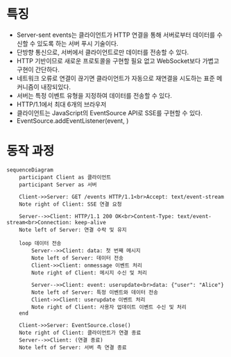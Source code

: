 # 특징
- Server-sent events는 클라이언트가 HTTP 연결을 통해 서버로부터 데이터를 수신할 수 있도록 하는 서버 푸시 기술이다.
- 단방향 통신으로, 서버에서 클라이언트로만 데이터를 전송할 수 있다.
- HTTP 기반이므로 새로운 프로토콜을 구현할 필요 없고 WebSocket보다 가볍고 구현이 간단하다.
- 네트워크 오류로 연결이 끊기면 클라이언트가 자동으로 재연결을 시도하는 표준 메커니즘이 내장되있다.
- 서버는 특정 이벤트 유형을 지정하여 데이터를 전송할 수 있다.
- HTTP/1.1에서 최대 6개의 브라우저
- 클라이언트는 JavaScript의 EventSource API로 SSE를 구현할 수 있다.
- EventSource.addEventListener(event, )
# 동작 과정
```mermaid
sequenceDiagram
    participant Client as 클라이언트
    participant Server as 서버

    Client->>Server: GET /events HTTP/1.1<br>Accept: text/event-stream
    Note right of Client: SSE 연결 요청

    Server-->>Client: HTTP/1.1 200 OK<br>Content-Type: text/event-stream<br>Connection: keep-alive
    Note left of Server: 연결 수락 및 유지

    loop 데이터 전송
        Server-->>Client: data: 첫 번째 메시지
        Note left of Server: 데이터 전송
        Client->>Client: onmessage 이벤트 처리
        Note right of Client: 메시지 수신 및 처리

        Server-->>Client: event: userupdate<br>data: {"user": "Alice"}
        Note left of Server: 특정 이벤트와 데이터 전송
        Client->>Client: userupdate 이벤트 처리
        Note right of Client: 사용자 업데이트 이벤트 수신 및 처리
    end

    Client->>Server: EventSource.close()
    Note right of Client: 클라이언트가 연결 종료
    Server-->>Client: (연결 종료)
    Note left of Server: 서버 측 연결 종료
```